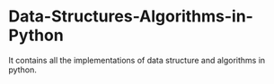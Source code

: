 # Data-Structures-Algorithms-in-Python
It contains all the implementations of data structure and algorithms in python.
